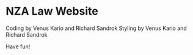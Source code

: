 # NZA Law Website

Coding by Venus Kario and Richard Sandrok
Styling by Venus Kario and Richard Sandrok

Have fun!